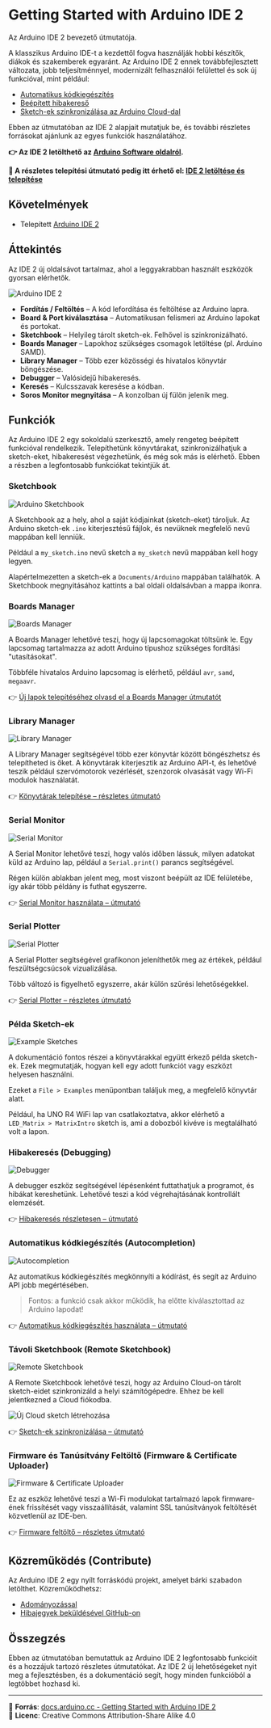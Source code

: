 # Getting Started with Arduino IDE 2

Az Arduino IDE 2 bevezető útmutatója.

A klasszikus Arduino IDE-t a kezdettől fogva használják hobbi készítők, diákok és szakemberek egyaránt. Az Arduino IDE 2 ennek továbbfejlesztett változata, jobb teljesítménnyel, modernizált felhasználói felülettel és sok új funkcióval, mint például:

- [Automatikus kódkiegészítés](https://docs.arduino.cc/software/ide-v2/tutorials/ide-v2-autocomplete-feature)
- [Beépített hibakereső](https://docs.arduino.cc/software/ide-v2/tutorials/ide-v2-debugger)
- [Sketch-ek szinkronizálása az Arduino Cloud-dal](https://docs.arduino.cc/software/ide-v2/tutorials/ide-v2-cloud-sketch-sync)

Ebben az útmutatóban az IDE 2 alapjait mutatjuk be, és további részletes forrásokat ajánlunk az egyes funkciók használatához.

**👉 Az IDE 2 letölthető az [Arduino Software oldalról](https://www.arduino.cc/en/software).**

**📘 A részletes telepítési útmutató pedig itt érhető el: [IDE 2 letöltése és telepítése](https://docs.arduino.cc/software/ide-v2/tutorials/getting-started/ide-v2-downloading-and-installing)**

## Követelmények

- Telepített [Arduino IDE 2](https://www.arduino.cc/en/software)

## Áttekintés

Az IDE 2 új oldalsávot tartalmaz, ahol a leggyakrabban használt eszközök gyorsan elérhetők.

![Arduino IDE 2](https://docs.arduino.cc/static/e534053def4bc0eb97a3b6ba9cf31853/a6d36/ide-2-overview.png)

- **Fordítás / Feltöltés** – A kód lefordítása és feltöltése az Arduino lapra.
- **Board & Port kiválasztása** – Automatikusan felismeri az Arduino lapokat és portokat.
- **Sketchbook** – Helyileg tárolt sketch-ek. Felhővel is szinkronizálható.
- **Boards Manager** – Lapokhoz szükséges csomagok letöltése (pl. Arduino SAMD).
- **Library Manager** – Több ezer közösségi és hivatalos könyvtár böngészése.
- **Debugger** – Valósidejű hibakeresés.
- **Keresés** – Kulcsszavak keresése a kódban.
- **Soros Monitor megnyitása** – A konzolban új fülön jelenik meg.

## Funkciók

Az Arduino IDE 2 egy sokoldalú szerkesztő, amely rengeteg beépített funkcióval rendelkezik. Telepíthetünk könyvtárakat, szinkronizálhatjuk a sketch-eket, hibakeresést végezhetünk, és még sok más is elérhető. Ebben a részben a legfontosabb funkciókat tekintjük át.

### Sketchbook

![Arduino Sketchbook](https://docs.arduino.cc/static/36ffc036e2c2e9fcdec541c603989a81/a6d36/local-sketchbook.png)

A Sketchbook az a hely, ahol a saját kódjainkat (sketch-eket) tároljuk. Az Arduino sketch-ek `.ino` kiterjesztésű fájlok, és nevüknek megfelelő nevű mappában kell lenniük.

Például a `my_sketch.ino` nevű sketch a `my_sketch` nevű mappában kell hogy legyen.

Alapértelmezetten a sketch-ek a `Documents/Arduino` mappában találhatók. A Sketchbook megnyitásához kattints a bal oldali oldalsávban a mappa ikonra.

### Boards Manager

![Boards Manager](https://docs.arduino.cc/static/3826a19d73de5886f0415e287f385de9/a6d36/board-manager.png)

A Boards Manager lehetővé teszi, hogy új lapcsomagokat töltsünk le. Egy lapcsomag tartalmazza az adott Arduino típushoz szükséges fordítási "utasításokat".

Többféle hivatalos Arduino lapcsomag is elérhető, például `avr`, `samd`, `megaavr`.

👉 [Új lapok telepítéséhez olvasd el a Boards Manager útmutatót](https://docs.arduino.cc/software/ide-v2/tutorials/ide-v2-board-manager)

### Library Manager

![Library Manager](https://docs.arduino.cc/static/6ba5c25722a5a434d64c19dc3855e164/a6d36/library-manager.png)

A Library Manager segítségével több ezer könyvtár között böngészhetsz és telepítheted is őket. A könyvtárak kiterjesztik az Arduino API-t, és lehetővé teszik például szervómotorok vezérlését, szenzorok olvasását vagy Wi-Fi modulok használatát.

👉 [Könyvtárak telepítése – részletes útmutató](https://docs.arduino.cc/software/ide-v2/tutorials/ide-v2-installing-a-library)

### Serial Monitor

![Serial Monitor](https://docs.arduino.cc/static/e787bbea82bbd7f55b1c41d1a4f1f323/a6d36/serial-monitor.png)

A Serial Monitor lehetővé teszi, hogy valós időben lássuk, milyen adatokat küld az Arduino lap, például a `Serial.print()` parancs segítségével.

Régen külön ablakban jelent meg, most viszont beépült az IDE felületébe, így akár több példány is futhat egyszerre.

👉 [Serial Monitor használata – útmutató](https://docs.arduino.cc/software/ide-v2/tutorials/ide-v2-serial-monitor)

### Serial Plotter

![Serial Plotter](https://docs.arduino.cc/f155cf7066d171d7b88b80f3c921e7b1/potentiometer-plotter.gif)

A Serial Plotter segítségével grafikonon jeleníthetők meg az értékek, például feszültségcsúcsok vizualizálása.

Több változó is figyelhető egyszerre, akár külön szűrési lehetőségekkel.

👉 [Serial Plotter – részletes útmutató](https://docs.arduino.cc/software/ide-v2/tutorials/ide-v2-serial-plotter)

### Példa Sketch-ek

![Example Sketches](https://docs.arduino.cc/static/b5e4710d2f4c9c76ebd6b649dcd13331/a6d36/examplesketches.png)

A dokumentáció fontos részei a könyvtárakkal együtt érkező példa sketch-ek. Ezek megmutatják, hogyan kell egy adott funkciót vagy eszközt helyesen használni.

Ezeket a `File > Examples` menüpontban találjuk meg, a megfelelő könyvtár alatt.

Például, ha UNO R4 WiFi lap van csatlakoztatva, akkor elérhető a `LED_Matrix > MatrixIntro` sketch is, ami a dobozból kivéve is megtalálható volt a lapon.


### Hibakeresés (Debugging)

![Debugger](https://docs.arduino.cc/3fb57be2d7a0519e5e06856322874177/playpause.gif)

A debugger eszköz segítségével lépésenként futtathatjuk a programot, és hibákat kereshetünk. Lehetővé teszi a kód végrehajtásának kontrollált elemzését.

👉 [Hibakeresés részletesen – útmutató](https://docs.arduino.cc/software/ide-v2/tutorials/ide-v2-debugger)

### Automatikus kódkiegészítés (Autocompletion)

![Autocompletion](https://docs.arduino.cc/static/2d60917d221bc34a369dbb79e18f4f69/a6d36/autocomplete.png)

Az automatikus kódkiegészítés megkönnyíti a kódírást, és segít az Arduino API jobb megértésében. 

> Fontos: a funkció csak akkor működik, ha előtte kiválasztottad az Arduino lapodat!

👉 [Automatikus kódkiegészítés használata – útmutató](https://docs.arduino.cc/software/ide-v2/tutorials/ide-v2-autocomplete-feature)

### Távoli Sketchbook (Remote Sketchbook)

![Remote Sketchbook](https://docs.arduino.cc/2fb698acbbf780714a05e443011617ff/remote-sketchbook.gif)

A Remote Sketchbook lehetővé teszi, hogy az Arduino Cloud-on tárolt sketch-eidet szinkronizáld a helyi számítógépedre. Ehhez be kell jelentkezned a Cloud fiókodba.

![Új Cloud sketch létrehozása](https://docs.arduino.cc/static/7a70268c1893041f869d280ae22f5da2/a6d36/new-cloud.png)

👉 [Sketch-ek szinkronizálása – útmutató](https://docs.arduino.cc/software/ide-v2/tutorials/ide-v2-cloud-sketch-sync)

### Firmware és Tanúsítvány Feltöltő (Firmware & Certificate Uploader)

![Firmware & Certificate Uploader](https://docs.arduino.cc/static/cb423d13d402efdffbe6dbf8bb4fcf75/a6d36/fw-cert-upload.png)

Ez az eszköz lehetővé teszi a Wi-Fi modulokat tartalmazó lapok firmware-ének frissítését vagy visszaállítását, valamint SSL tanúsítványok feltöltését közvetlenül az IDE-ben.

👉 [Firmware feltöltő – részletes útmutató](https://docs.arduino.cc/software/ide-v2/tutorials/ide-v2-fw-cert-uploader)

## Közreműködés (Contribute)

Az Arduino IDE 2 egy nyílt forráskódú projekt, amelyet bárki szabadon letölthet. Közreműködhetsz:

- [Adományozással](https://www.arduino.cc/en/donate/)
- [Hibajegyek beküldésével GitHub-on](https://github.com/arduino/arduino-ide)

## Összegzés

Ebben az útmutatóban bemutattuk az Arduino IDE 2 legfontosabb funkcióit és a hozzájuk tartozó részletes útmutatókat. Az IDE 2 új lehetőségeket nyit meg a fejlesztésben, és a dokumentáció segít, hogy minden funkcióból a legtöbbet hozhasd ki.

---

📝 **Forrás**: [docs.arduino.cc - Getting Started with Arduino IDE 2](https://docs.arduino.cc/software/ide-v2/tutorials/getting-started-ide-v2)  
📄 **Licenc**: Creative Commons Attribution-Share Alike 4.0  


